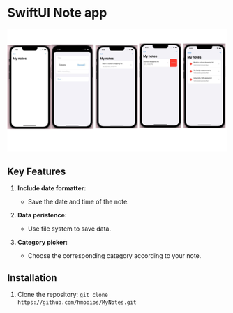 # SwiftUI Note app
![Screens](https://github.com/hmooios/MyNotes/blob/main/Project%20Images/myNoteScreens.jpeg?raw=true)
## Key Features

1. **Include date formatter:**
   - Save the date and time of the note.

2. **Data peristence:**
   - Use file system to save data.

3. **Category picker:**
   - Choose the corresponding category according to your note.


## Installation
1. Clone the repository: `git clone https://github.com/hmooios/MyNotes.git`


